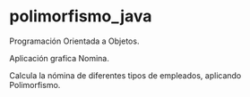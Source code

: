 # polimorfismo_java

Programación Orientada a Objetos.

Aplicación grafica Nomina.

Calcula la nómina de diferentes tipos de empleados, aplicando Polimorfismo.
